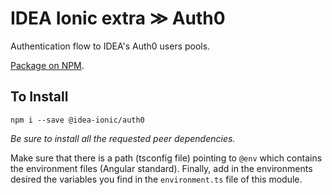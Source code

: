 # IDEA Ionic extra ≫ Auth0

Authentication flow to IDEA's Auth0 users pools.

[Package on NPM](https://www.npmjs.com/package/@idea-ionic/auth0).

## To Install

```
npm i --save @idea-ionic/auth0
```

_Be sure to install all the requested peer dependencies._

Make sure that there is a path (tsconfig file) pointing to `@env` which contains the environment files (Angular standard).
Finally, add in the environments desired the variables you find in the `environment.ts` file of this module.
